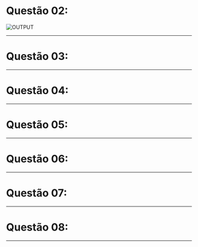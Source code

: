 # Questão 02:

<img src="Laboratório - 03/IMAGENS/Questão 02.png" alt="OUTPUT"/>

---

# Questão 03:

---

# Questão 04:

---

# Questão 05:

---

# Questão 06:

---

# Questão 07:

---

# Questão 08:

---
